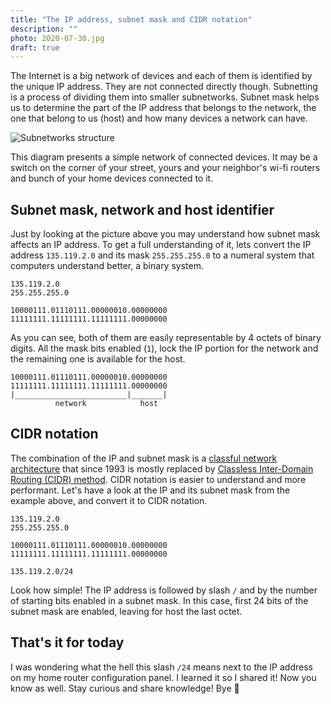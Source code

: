 ```yaml
---
title: "The IP address, subnet mask and CIDR notation"
description: ""
photo: 2020-07-30.jpg
draft: true
---
```


The Internet is a big network of devices and each of them is identified by the unique IP address. They are not connected directly though. Subnetting is a process of dividing them into smaller subnetworks. Subnet mask helps us to determine the part of the IP address that belongs to the network, the one that belong to us (host) and how many devices a network can have.

![Subnetworks structure](/photos/2020-07-30-1.png)

This diagram presents a simple network of connected devices. It may be a switch on the corner of your street, yours and your neighbor's wi-fi routers and bunch of your home devices connected to it.

## Subnet mask, network and host identifier

Just by looking at the picture above you may understand how subnet mask affects an IP address. To get a full understanding of it, lets convert the IP address `135.119.2.0` and its mask `255.255.255.0` to a numeral system that computers understand better, a binary system.

```
135.119.2.0
255.255.255.0
```

```
10000111.01110111.00000010.00000000
11111111.11111111.11111111.00000000
```

As you can see, both of them are easily representable by 4 octets of binary digits. All the mask bits enabled (`1`), lock the IP portion for the network and the remaining one is available for the host.

```
10000111.01110111.00000010.00000000
11111111.11111111.11111111.00000000
|_________________________|_______|
          network            host
```

## CIDR notation

The combination of the IP and subnet mask is a [classful network architecture](https://en.wikipedia.org/wiki/Classful_network) that since 1993 is mostly replaced by [Classless Inter-Domain Routing (CIDR) method](https://en.wikipedia.org/wiki/Classless_Inter-Domain_Routing). CIDR notation is easier to understand and more performant. Let's have a look at the IP and its subnet mask from the example above, and convert it to CIDR notation.

```
135.119.2.0
255.255.255.0
```

```
10000111.01110111.00000010.00000000
11111111.11111111.11111111.00000000
```

```
135.119.2.0/24
```

Look how simple! The IP address is followed by slash `/` and by the number of starting bits enabled in a subnet mask. In this case, first 24 bits of the subnet mask are enabled, leaving for host the last octet.

## That's it for today

I was wondering what the hell this slash `/24` means next to the IP address on my home router configuration panel. I learned it so I shared it! Now you know as well. Stay curious and share knowledge! Bye 👋
